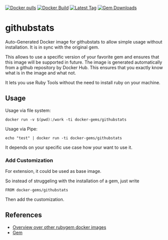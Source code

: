 [![Docker pulls](https://img.shields.io/docker/pulls/rubygem/githubstats.svg)](https://hub.docker.com/r/rubygem/githubstats/)
[![Docker Build](https://img.shields.io/docker/automated/rubygem/githubstats.svg)](https://hub.docker.com/r/rubygem/githubstats/)
[![Latest Tag](https://img.shields.io/github/tag/docker-rubygem/githubstats.svg)](https://hub.docker.com/r/rubygem/githubstats/)
[![Gem Downloads](https://img.shields.io/gem/dt/githubstats.svg)](https://rubygems.org/gems/githubstats/)
# githubstats

Auto-Generated Docker image for githubstats to allow simple usage without installation.
It is in sync with the original gem.

This allows to use a specific version of your favorite gem and ensures that this image will be supported in future.
The image is generated automatically from a github repository by Docker Hub.
This ensures that you exactly know what is in the image and what not.

It lets you use Ruby Tools without the need to install ruby on your machine.

## Usage

Usage via file system:

`docker run -v $(pwd):/work -ti docker-gems/githubstats`

Usage via Pipe:

`echo "test" | docker run -ti docker-gems/githubstats`

It depends on your specific use case how your want to use it.

### Add Customization

For extension, it could be used as base image.

So instead of struggeling with the installation of a gem, just write

`FROM docker-gems/githubstats`

Then add the customization.

## References

 - [Overview over other rubygem docker images](https://github.com/thinkbot/docker-rubygem)
 - [Gem](https://rubygems.org/gems/githubstats/)
